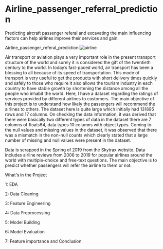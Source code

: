 # Airline_passenger_referral_prediction
Predicting aircraft passenger referal and excavating the main influencing factors can help airlines improve their services and gain.

Airline_passenger_referal_prediction
![airline](https://user-images.githubusercontent.com/112801952/230343838-d53917cc-4c8e-4076-b87b-afdc41412e3e.jpg)

Air transport or aviation plays a very important role in the present transport structure of the world and surely it is considered the gift of the twentieth century to the world. In today’s fast-paced world, air transport has been a blessing to all because of its speed of transportation. This mode of transport is very useful to get the products with short delivery times quickly and safely to those who require it also allows the tourism industry in each country to have stable growth by shortening the distance among all the people who inhabit the world. Here, I have a dataset regarding the ratings of services provided by different airlines to customers. The main objective of this project is to understand how likely the passengers will recommend the airlines to others. The dataset here is quite large which initially had 131895 rows and 17 columns. On checking the data information, it was derived that there were basically two different types of data in the dataset there are 7 columns of floats64, data types 10 columns with object types. Coming to the null values and missing values in the dataset, it was observed that there was a mismatch in the non-null counts which clearly stated that a large number of missing and null values were present in the dataset.

Data is scrapped in the Spring of 2019 from the Skytrax website. Data includes airline reviews from 2006 to 2019 for popular airlines around the world with multiple-choice and free-text questions. The main objective is to predict whether passengers will refer the airline to them or not.

What's in the Project

1: EDA

2: Data Cleaning

3: Feature Engineering

4: Data Preprocessing

5: Model Building

6: Model Evaluation

7: Feature importance and Conclusion

